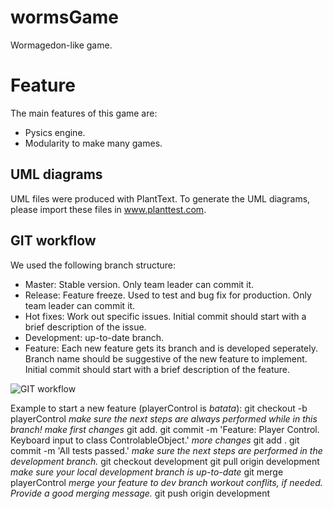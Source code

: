 # wormsGame

Wormagedon-like game.

# Feature

The main features of this game are:
* Pysics engine.
* Modularity to make many games.

## UML diagrams

UML files were produced with PlantText. To generate the UML diagrams, please import these files in www.planttest.com.

## GIT workflow ##

We used the following branch structure:
* Master: Stable version. Only team leader can commit it.
* Release: Feature freeze. Used to test and bug fix for production. Only team
  leader can commit it.
* Hot fixes: Work out specific issues. Initial commit should start with a
  brief description of the issue.
* Development: up-to-date branch.
* Feature: Each new feature gets its branch and is developed seperately.
  Branch name should be suggestive of the new feature to implement. Initial
commit should start with a brief description of the feature.

![GIT workflow](https://nvie.com/img/git-model@2x.png)

Example to start a new feature (playerControl is *batata*):
git checkout -b playerControl
*make sure the next steps are always performed while in this branch!*
*make first changes*
git add.
git commit -m 'Feature: Player Control. Keyboard input to class
ControlableObject.'
*more changes*
git add .
git commit -m 'All tests passed.'
*make sure the next steps are performed in the development branch.*
git checkout development
git pull origin development *make sure your local development branch is up-to-date*
git merge playerControl *merge your feature to dev branch*
*workout conflits, if needed. Provide a good merging message.*
git push origin development

